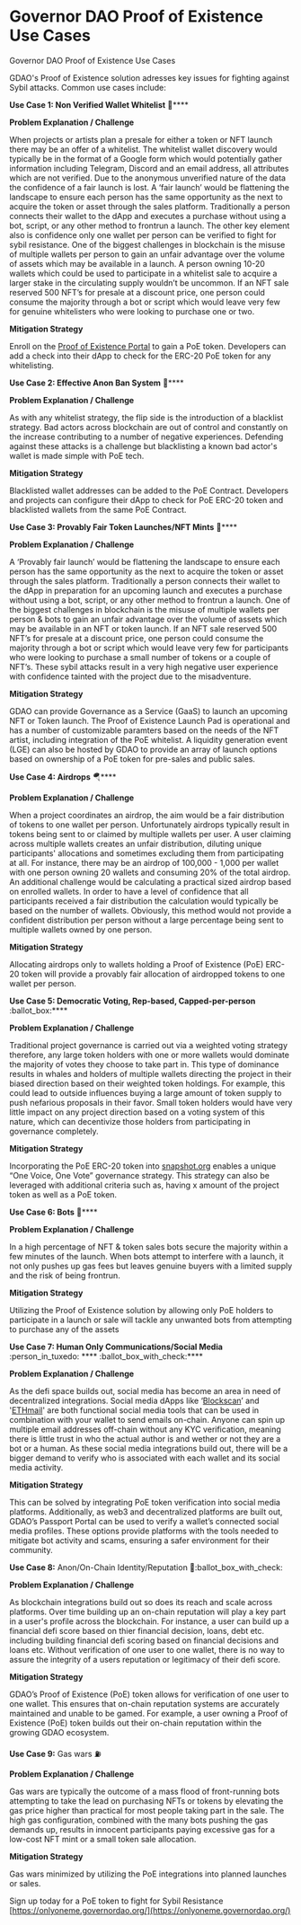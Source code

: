 # Governor DAO Proof of Existence Use Cases

Governor DAO Proof of Existence Use Cases

GDAO's Proof of Existence solution adresses key issues for fighting against Sybil attacks. Common use cases include:

**Use Case 1: Non Verified Wallet Whitelist** :robot:****

**Problem Explanation / Challenge**

When projects or artists plan a presale for either a token or NFT launch there may be an offer of a whitelist. The whitelist wallet discovery would typically be in the format of a Google form which would potentially gather information including Telegram, Discord and an email address, all attributes which are not verified. Due to the anonymous unverified nature of the data the confidence of a fair launch is lost. A ‘fair launch’ would be flattening the landscape to ensure each person has the same opportunity as the next to acquire the token or asset through the sales platform. Traditionally a person connects their wallet to the dApp and executes a purchase without using a bot, script, or any other method to frontrun a launch. The other key element also is confidence only one wallet per person can be verified to fight for sybil resistance. One of the biggest challenges in blockchain is the misuse of multiple wallets per person to gain an unfair advantage over the volume of assets which may be available in a launch. A person owning 10-20 wallets which could be used to participate in a whitelist sale to acquire a larger stake in the circulating supply wouldn’t be uncommon. If an NFT sale reserved 500 NFT’s for presale at a discount price, one person could consume the majority through a bot or script which would leave very few for genuine whitelisters who were looking to purchase one or two.

**Mitigation Strategy**

Enroll on the [Proof of Existence Portal](https://onlyoneme.governordao.org) to gain a PoE token. Developers can add a check into their dApp to check for the ERC-20 PoE token for any whitelisting.

**Use Case 2: Effective Anon Ban System** :robot:****

**Problem Explanation / Challenge**

As with any whitelist strategy, the flip side is the introduction of a blacklist strategy. Bad actors across blockchain are out of control and constantly on the increase contributing to a number of negative experiences. Defending against these attacks is a challenge but blacklisting a known bad actor's wallet is made simple with PoE tech.

**Mitigation Strategy**

Blacklisted wallet addresses can be added to the PoE Contract. Developers and projects can configure their dApp to check for PoE ERC-20 token and blacklisted wallets from the same PoE Contract.

**Use Case 3: Provably Fair Token Launches/NFT Mints** :art:****

**Problem Explanation / Challenge**

A ‘Provably fair launch’ would be flattening the landscape to ensure each person has the same opportunity as the next to acquire the token or asset through the sales platform. Traditionally a person connects their wallet to the dApp in preparation for an upcoming launch and executes a purchase without using a bot, script, or any other method to frontrun a launch. One of the biggest challenges in blockchain is the misuse of multiple wallets per person & bots to gain an unfair advantage over the volume of assets which may be available in an NFT or token launch. If an NFT sale reserved 500 NFT’s for presale at a discount price, one person could consume the majority through a bot or script which would leave very few for participants who were looking to purchase a small number of tokens or a couple of NFT’s. These sybil attacks result in a very high negative user experience with confidence tainted with the project due to the misadventure.

**Mitigation Strategy**

GDAO can provide Governance as a Service (GaaS) to launch an upcoming NFT or Token launch. The Proof of Existence Launch Pad is operational and has a number of customizable paramters based on the needs of the NFT artist, including integration of the PoE whitelist. A liquidity generation event (LGE) can also be hosted by GDAO to provide an array of launch options based on ownership of a PoE token for pre-sales and public sales.

**Use Case 4: Airdrops** :parachute:****

**Problem Explanation / Challenge**

When a project coordinates an airdrop, the aim would be a fair distribution of tokens to one wallet per person. Unfortunately airdrops typically result in tokens being sent to or claimed by multiple wallets per user. A user claiming across multiple wallets creates an unfair distribution, diluting unique participants' allocations and sometimes excluding them from participating at all. For instance, there may be an airdrop of 100,000 - 1,000 per wallet with one person owning 20 wallets and consuming 20% of the total airdrop.\
An additional challenge would be calculating a practical sized airdrop based on enrolled wallets. In order to have a level of confidence that all participants received a fair distribution the calculation would typically be based on the number of wallets. Obviously, this method would not provide a confident distribution per person without a large percentage being sent to multiple wallets owned by one person.

**Mitigation Strategy**

Allocating airdrops only to wallets holding a Proof of Existence (PoE) ERC-20 token will provide a provably fair allocation of airdropped tokens to one wallet per person.

**Use Case 5: Democratic Voting, Rep-based, Capped-per-person** :ballot\_box:****

**Problem Explanation / Challenge**

Traditional project governance is carried out via a weighted voting strategy therefore, any large token holders with one or more wallets would dominate the majority of votes they choose to take part in. This type of dominance results in whales and holders of multiple wallets directing the project in their biased direction based on their weighted token holdings. For example, this could lead to outside influences buying a large amount of token supply to push nefarious proposals in their favor. Small token holders would have very little impact on any project direction based on a voting system of this nature, which can decentivize those holders from participating in governance completely.

**Mitigation Strategy**

Incorporating the PoE ERC-20 token into [snapshot.org](http://snapshot.org/) enables a unique “One Voice, One Vote” governance strategy. This strategy can also be leveraged with additional criteria such as, having x amount of the project token as well as a PoE token.&#x20;

**Use Case 6: Bots** :robot:****

**Problem Explanation / Challenge**

In a high percentage of NFT & token sales bots secure the majority within a few minutes of the launch. When bots attempt to interfere with a launch, it not only pushes up gas fees but leaves genuine buyers with a limited supply and the risk of being frontrun.

**Mitigation Strategy**

Utilizing the Proof of Existence solution by allowing only PoE holders to participate in a launch or sale will tackle any unwanted bots from attempting to purchase any of the assets

**Use Case 7: Human Only Communications/Social Media** :person\_in\_tuxedo: **** :ballot\_box\_with\_check:****

**Problem Explanation / Challenge**

As the defi space builds out, social media has become an area in need of decentralized integrations. Social media dApps like ‘[Blockscan](https://chat.blockscan.com/start)’ and '[ETHmail](https://ethmail.cc/)' are both functional social media tools that can be used in combination with your wallet to send emails on-chain. Anyone can spin up multiple email addresses off-chain without any KYC verification, meaning there is little trust in who the actual author is and wether or not they are a bot or a human. As these social media integrations build out, there will be a bigger demand to verify who is associated with each wallet and its social media activity.&#x20;

**Mitigation Strategy**

This can be solved by integrating PoE token verification into social media platforms. Additionally, as web3 and decentralized platforms are built out, GDAO’s Passport Portal can be used to verify a wallet’s connected social media profiles. These options provide platforms with the tools needed to mitigate bot activity and scams, ensuring a safer environment for their community.

**Use Case 8:** Anon/On-Chain Identity/Reputation :adult::ballot\_box\_with\_check:

**Problem Explanation / Challenge**

As blockchain integrations build out so does its reach and scale across platforms. Over time building up an on-chain reputation will play a key part in a user's profile across the blockchain. For instance, a user can build up a financial defi score based on thier financial decision, loans, debt etc. including building financial defi scoring based on financial decisions and loans etc. Without verification of one user to one wallet, there is no way to assure the integrity of a users reputation or legitimacy of their defi score.&#x20;

**Mitigation Strategy**

GDAO’s Proof of Existence (PoE) token allows for verification of one user to one wallet. This ensures that on-chain reputation systems are accurately maintained and unable to be gamed. For example, a user owning a Proof of Existence (PoE) token builds out their on-chain reputation within the growing GDAO ecosystem.

**Use Case 9:** Gas wars :fuelpump:

**Problem Explanation / Challenge**

Gas wars are typically the outcome of a mass flood of front-running bots attempting to take the lead on purchasing NFTs or tokens by elevating the gas price higher than practical for most people taking part in the sale. The high gas configuration, combined with the many bots pushing the gas demands up, results in innocent participants paying excessive gas for a low-cost NFT mint or a small token sale allocation.

**Mitigation Strategy**

Gas wars minimized by utilizing the PoE integrations into planned launches or sales.

Sign up today for a PoE token to fight for Sybil Resistance [https://onlyoneme.governordao.org/](https://onlyoneme.governordao.org/)
